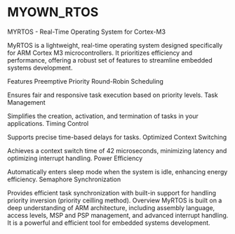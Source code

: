 # MYOWN_RTOS
MYRTOS - Real-Time Operating System for Cortex-M3

MyRTOS is a lightweight, real-time operating system designed specifically for ARM Cortex M3 microcontrollers. It prioritizes efficiency and performance, offering a robust set of features to streamline embedded systems development.

Features
Preemptive Priority Round-Robin Scheduling

Ensures fair and responsive task execution based on priority levels.
Task Management

Simplifies the creation, activation, and termination of tasks in your applications.
Timing Control

Supports precise time-based delays for tasks.
Optimized Context Switching

Achieves a context switch time of 42 microseconds, minimizing latency and optimizing interrupt handling.
Power Efficiency

Automatically enters sleep mode when the system is idle, enhancing energy efficiency.
Semaphore Synchronization

Provides efficient task synchronization with built-in support for handling priority inversion (priority ceilling method).
Overview
MyRTOS is built on a deep understanding of ARM architecture, including assembly language, access levels, MSP and PSP management, and advanced interrupt handling. It is a powerful and efficient tool for embedded systems development.
